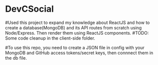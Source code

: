 # DevCSocial
#Used this project to expand my knowledge about ReactJS and how to create a database(MongoDB) and its API routes from scratch using Node/Express. Then render them using ReactJS components.
#TODO: Some code cleanup in the client-side folder.

#To use this repo, you need to create a JSON file in config with your MongoDB and GitHub access tokens/secret keys, then connnect them in the db file.
